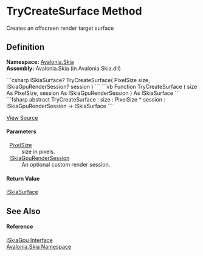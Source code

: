 # TryCreateSurface Method


Creates an offscreen render target surface



## Definition
**Namespace:** <a href="N_Avalonia_Skia">Avalonia.Skia</a>  
**Assembly:** Avalonia.Skia (in Avalonia.Skia.dll)

<Tabs groupId="api-code-preview">
<TabItem value="csharp" label="C#">
```csharp
ISkiaSurface? TryCreateSurface(
	PixelSize size,
	ISkiaGpuRenderSession? session
)
```
</TabItem>
<TabItem value="vb" label="VB">
```vb
Function TryCreateSurface ( 
	size As PixelSize,
	session As ISkiaGpuRenderSession
) As ISkiaSurface
```
</TabItem>
<TabItem value="fsharp" label="F#">
```fsharp
abstract TryCreateSurface : 
        size : PixelSize * 
        session : ISkiaGpuRenderSession -> ISkiaSurface 
```
</TabItem>
</Tabs>



<a href="https://github.com/AvaloniaUI/Avalonia/tree/master/src/Skia/Avalonia.Skia/Gpu/ISkiaGpu.cs" title="View the source code">View Source</a>



#### Parameters
<dl><dt>  <a href="T_Avalonia_PixelSize">PixelSize</a></dt><dd>size in pixels.</dd><dt>  <a href="T_Avalonia_Skia_ISkiaGpuRenderSession">ISkiaGpuRenderSession</a></dt><dd>An optional custom render session.</dd></dl>

#### Return Value
<a href="T_Avalonia_Skia_ISkiaSurface">ISkiaSurface</a>

## See Also


#### Reference
<a href="T_Avalonia_Skia_ISkiaGpu">ISkiaGpu Interface</a>  
<a href="N_Avalonia_Skia">Avalonia.Skia Namespace</a>  

